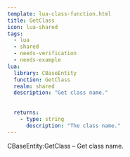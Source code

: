```yaml
---
template: lua-class-function.html
title: GetClass
icon: lua-shared
tags:
  - lua
  - shared
  - needs-verification
  - needs-example
lua:
  library: CBaseEntity
  function: GetClass
  realm: shared
  description: "Get class name."
  
  
  returns:
    - type: string
      description: "The class name."
---
```


<div class="lua__search__keywords">
CBaseEntity:GetClass &#x2013; Get class name.
</div>
